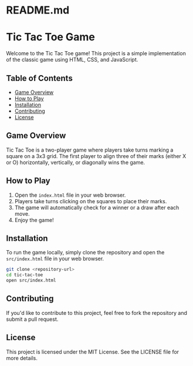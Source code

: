 # README.md

# Tic Tac Toe Game

Welcome to the Tic Tac Toe game! This project is a simple implementation of the classic game using HTML, CSS, and JavaScript. 

## Table of Contents
- [Game Overview](#game-overview)
- [How to Play](#how-to-play)
- [Installation](#installation)
- [Contributing](#contributing)
- [License](#license)

## Game Overview
Tic Tac Toe is a two-player game where players take turns marking a square on a 3x3 grid. The first player to align three of their marks (either X or O) horizontally, vertically, or diagonally wins the game.

## How to Play
1. Open the `index.html` file in your web browser.
2. Players take turns clicking on the squares to place their marks.
3. The game will automatically check for a winner or a draw after each move.
4. Enjoy the game!

## Installation
To run the game locally, simply clone the repository and open the `src/index.html` file in your web browser.

```bash
git clone <repository-url>
cd tic-tac-toe
open src/index.html
```

## Contributing
If you'd like to contribute to this project, feel free to fork the repository and submit a pull request.

## License
This project is licensed under the MIT License. See the LICENSE file for more details.